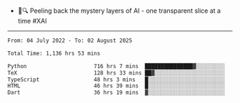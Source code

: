 - 🧅🔍 Peeling back the mystery layers of AI - one transparent slice at a time #XAI

---

<!--START_SECTION:waka-->

```txt
From: 04 July 2022 - To: 02 August 2025

Total Time: 1,136 hrs 53 mins

Python                     716 hrs 7 mins  ███████████████▓░░░░░░░░░   62.99 %
TeX                        128 hrs 33 mins ██▓░░░░░░░░░░░░░░░░░░░░░░   11.31 %
TypeScript                 48 hrs 3 mins   █░░░░░░░░░░░░░░░░░░░░░░░░   04.23 %
HTML                       46 hrs 39 mins  █░░░░░░░░░░░░░░░░░░░░░░░░   04.10 %
Dart                       36 hrs 19 mins  ▓░░░░░░░░░░░░░░░░░░░░░░░░   03.19 %
```

<!--END_SECTION:waka-->
